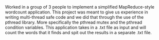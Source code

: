 Worked in a group of 3 people to implement a simplified MapReduce-style wordcount application. This project was meant to give us experience in writing multi-thread safe code and we did that through the use of the pthread library. More specifically the pthread mutex and the pthread condition variables. This application takes in a .txt file as input and will count the words that it finds and spit out the results in a separate .txt file.
